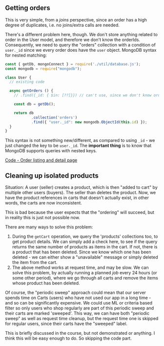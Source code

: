 ## Getting orders
This is very simple, from a *joins* perspective, since an order has a high degree of duplicates, i.e. no joins/extra calls are needed.

There's a different problem here, though. We don't store anything related to order in the User model, and therefore we don't know the orderIds. Consequently, we need to query the "orders" collection with a condition of `user._id` since we every order does have the `user` object. MongoDB syntax for nested matching:
```js
const { getDb, mongoConnect } = require('./util/database.js');
const mongodb = require("mongodb");

class User {
  // existing code

  async getOrders () {
    // .find({_id: { $in: [??]}}) // can't use, since we don't know orderIds

	const db = getDb();

	return db
			.collection('orders')
			.find({ "user._id": new mongodb.ObjectId(this.id) });
  }
}
```

This syntax is not something new/different, as compared to using `_id` - we just changed the key to be `user._id`. The **important thing** is to know that MongoDB supports queries with nested keys.

[Code - Order listing and detail page](https://github.com/exemplar-codes/online-shop-with-nosql-mongodb/commit/a07f8f5d9c93a08b90d07c958515f074f4515f82)


## Cleaning up isolated products
Situation: A user (seller) creates a product, which is then "added to cart" by multiple other users (buyers). The seller than deletes the product. Now, we have the product references in carts that doesn't actually exist, in other words, the carts are now inconsistent.

This is bad because the user expects that the "ordering" will succeed, but in reality this is just not possible now.

There are many ways to solve this problem:
1. During the `getCart` operation, we query the 'products' collections too, to get product details. We can simply add a check here, to see if the query returns the same number of products as items in the cart. If not, there is a product that has been deleted. Since we know which one has been deleted - we can either show a "unavailable" message or simply deleted the item from the cart.
2. The above method works at request time, and may be slow. We can solve this problem, by actually running a planned *job* every 24 hours (or some other period), where we go through all carts and remove the items whose product has been deleted. 
   
Of course, the "periodic sweep" approach could mean that our server spends time on Carts (users) who have not used our app in a long time -  and so can be significantly expensive. We could use ML or criteria based filter so only users who shop regularly are part of this periodic sweep and their carts are marked 'sweeped'. This way, we can have both "periodic sweep" as well as request time cleanup, but the request time one is skipped for regular users, since their carts have the "sweeped" label.

This is briefly discussed in the course, but not demonstrated or anything. I think this will be easy enough to do. So skipping the code part.